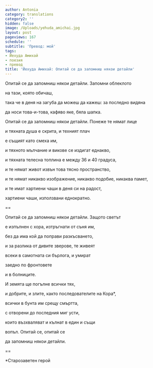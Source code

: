 ```yaml
---
author: Antonia
category: translations
category2: ''
hidden: false
image: /Uploads/yehuda_amichai.jpg
layout: post
pageviews: 167
schedule: ''
subtitle: 'Превод: мой'
tags:
- Йехуда Амихай
- поезия
- превод
title: 'Йехуда Амихай: Опитай се да запомниш някои детайли'
---
```


Опитай се да запомниш някои детайли. Запомни облеклото

на тази, която обичаш,

така че в деня на загуба да можеш да кажеш: за последно видяна

да носи това-и-това, кафяво яке, бяла шапка.

Опитай се да запомниш някои детайли. Понеже те нямат лице

и тяхната душа е скрита, и техният плач

е същият като смеха им,

и тяхното мълчание и викове се издигат еднакво,

и тяхната телесна топлина е между 36 и 40 градуса, 

и те нямат живот извън това тясно пространство,

и те нямат никакво изображение, никакво подобие, никаква памет,

и те имат хартиени чаши в деня си на радост,

хартиени чаши, използвани еднократно.

\==

Опитай се да запомниш някои детайли. Защото светът

е изпълнен с хора, изтръгнати от съня им,

без да има кой да поправи разкъсването,

и за разлика от дивите зверове, те живеят

всеки в самотната си бърлога, и умират

заедно по фронтовете

и в болниците.

И земята ще погълне всички тях,

и добрите, и злите, както последователите на Кора*,

всички в бунта им срещу смъртта,

с отворени до последния миг усти,

които възхваляват и кълнат в един и същи

вопъл. Опитай се, опитай се

да запомниш някои детайли. 

\==

\*Старозаветен герой